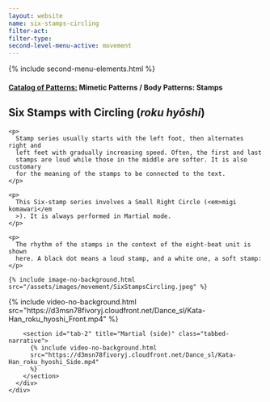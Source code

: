 ```yaml
---
layout: website
name: six-stamps-circling
filter-act:
filter-type:
second-level-menu-active: movement
---
```


{% include second-menu-elements.html %}

<main class="page-content">
  <div class="text-container">
    <h4>
      <a href="/movement/">Catalog of Patterns:</a> Mimetic Patterns / Body
      Patterns: Stamps
    </h4>
    <h2>Six Stamps with Circling (<em>roku hyōshi</em>)</h2>

    <p>
      Stamp series usually starts with the left foot, then alternates right and
      left feet with gradually increasing speed. Often, the first and last
      stamps are loud while those in the middle are softer. It is also customary
      for the meaning of the stamps to be connected to the text.
    </p>

    <p>
      This Six-stamp series involves a Small Right Circle (<em>migi komawari</em
      >). It is always performed in Martial mode.
    </p>

    <p>
      The rhythm of the stamps in the context of the eight-beat unit is shown
      here. A black dot means a loud stamp, and a white one, a soft stamp:
    </p>

    {% include image-no-background.html
    src="/assets/images/movement/SixStampsCircling.jpeg" %}
  </div>

  <div class="tabs-container">
    <div class="tabs-container__links">
      <div class="wrapper">
        <div id="tabs"></div>
      </div>
    </div>
    <div class="tabs-container__content">
      <div class="wrapper">
        <section id="tab-1" title="Martial (front)" class="tabbed-narrative">
          {% include video-no-background.html
          src="https://d3msn78fivoryj.cloudfront.net/Dance_sl/Kata-Han_roku_hyoshi_Front.mp4"
          %}
        </section>

        <section id="tab-2" title="Martial (side)" class="tabbed-narrative">
          {% include video-no-background.html
          src="https://d3msn78fivoryj.cloudfront.net/Dance_sl/Kata-Han_roku_hyoshi_Side.mp4"
          %}
        </section>
      </div>
    </div>
  </div>
</main>
